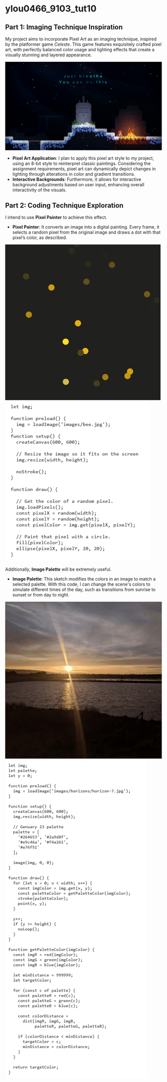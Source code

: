 # ylou0466_9103_tut10

## Part 1: Imaging Technique Inspiration

My project aims to incorporate Pixel Art as an imaging technique, inspired by the platformer game *Celeste*. This game features exquisitely crafted pixel art, with perfectly balanced color usage and lighting effects that create a visually stunning and layered appearance.

![An image of Celeste](assets/Celeste.jpeg)

- **Pixel Art Application**: I plan to apply this pixel art style to my project, using an 8-bit style to reinterpret classic paintings. Considering the assignment requirements, pixel art can dynamically depict changes in lighting through alterations in color and gradient transitions.
- **Interactive Backgrounds**: Furthermore, it allows for interactive background adjustments based on user input, enhancing overall interactivity of the visuals.

## Part 2: Coding Technique Exploration

I intend to use **Pixel Painter** to achieve this effect.

- **Pixel Painter**: It converts an image into a digital painting. Every frame, it selects a random pixel from the original image and draws a dot with that pixel’s color, as described.

![An image of Painter](assets/pixel-painter.gif)
![An image of Code](assets/code1.png)
  
Additionally, **Image Palette** will be extremely useful.

- **Image Palette**: This sketch modifies the colors in an image to match a selected palette. With this code, I can change the scene's colors to simulate different times of the day, such as transitions from sunrise to sunset or from day to night.

![An image of Palette](assets/Palette.gif)
![An image of Code](assets/code2.png)



